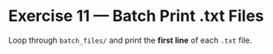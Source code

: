 # Exercise 11 — Batch Print .txt Files

Loop through `batch_files/` and print the **first line** of each `.txt` file.